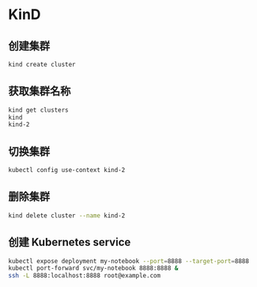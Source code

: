 # KinD

## 创建集群

```bash
kind create cluster
```

## 获取集群名称

```bash
kind get clusters
kind
kind-2
```

## 切换集群

```bash
kubectl config use-context kind-2
```

## 删除集群

```bash
kind delete cluster --name kind-2
```

## 创建 Kubernetes service

```bash
kubectl expose deployment my-notebook --port=8888 --target-port=8888
kubectl port-forward svc/my-notebook 8888:8888 &
ssh -L 8888:localhost:8888 root@example.com
```
